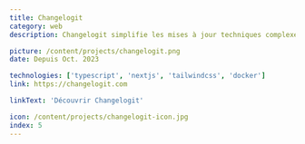 ```yaml
---
title: Changelogit
category: web
description: Changelogit simplifie les mises à jour techniques complexes en messages clairs et accessibles, comblant ainsi le fossé entre les équipes techniques et non techniques. Gagnez du temps, améliorez la collaboration, renforcez la sécurité et optimisez les performances avec Changelogit. Faites en sorte que vos mises à jour techniques soient percutantes et transparentes.

picture: /content/projects/changelogit.png
date: Depuis Oct. 2023

technologies: ['typescript', 'nextjs', 'tailwindcss', 'docker']
link: https://changelogit.com

linkText: 'Découvrir Changelogit'

icon: /content/projects/changelogit-icon.jpg
index: 5
---
```

